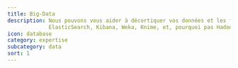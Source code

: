 ```yaml
---
title: Big-Data
description: Nous pouvons vous aider à décortiquer vos données et les faire parler en utilisant des outils tels que 
             ElasticSearch, Kibana, Weka, Knime, et, pourquoi pas Hadoop... Mais vos données sont elles vraiment si grandes ? En relation directe avec les laboratoires de recherche en science de la donnée, nous savons l'Etat de l'art et pouvons vous dire ce qui est faisable ou pas.
icon: database
category: expertise
subcategory: data
sort: 1
---
```

